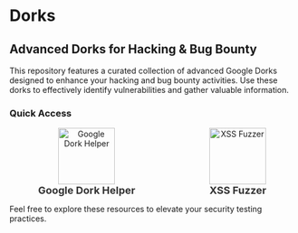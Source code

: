 # Dorks

## Advanced Dorks for Hacking & Bug Bounty

This repository features a curated collection of advanced Google Dorks designed to enhance your hacking and bug bounty activities. Use these dorks to effectively identify vulnerabilities and gather valuable information.

### Quick Access

<div style="display: flex; justify-content: space-between; align-items: center; width: 80%; margin: 0 auto;">
    <a href="https://snowden-pc.github.io/google_dork_helper/" target="_blank" style="text-align: center; text-decoration: none; transition: transform 0.5s ease;">
        <img src="https://img.icons8.com/ios-filled/100/000000/google-logo.png" alt="Google Dork Helper" style="width: 100px; height: auto;"/>
        <br/>
        <span style="font-size: 18px; font-weight: bold; color: #333;">Google Dork Helper</span>
    </a>
    <a href="https://snowden-pc.github.io/xss_fuzzer/" target="_blank" style="text-align: center; text-decoration: none; transition: transform 0.5s ease;">
        <img src="https://img.icons8.com/ios-filled/100/000000/bug.png" alt="XSS Fuzzer" style="width: 100px; height: auto;"/>
        <br/>
        <span style="font-size: 18px; font-weight: bold; color: #333;">XSS Fuzzer</span>
    </a>
</div>

<style>
    a:hover img {
        transform: translateY(-10px);
    }
</style>

Feel free to explore these resources to elevate your security testing practices.
